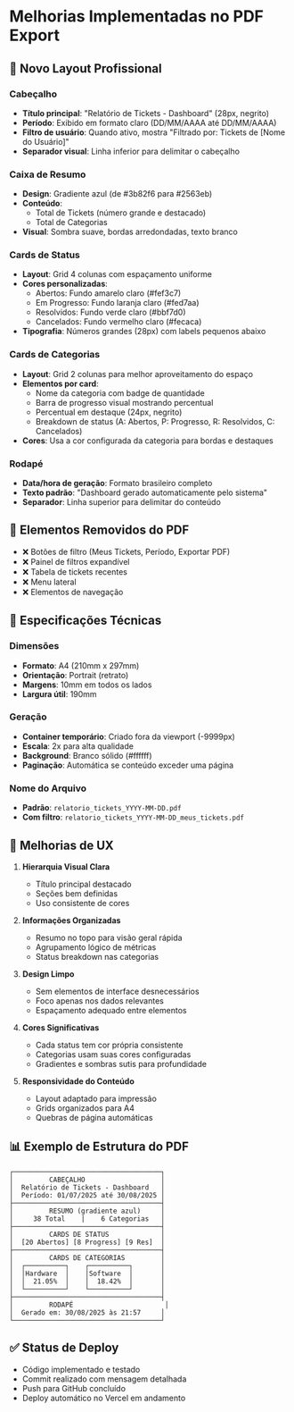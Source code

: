 # Melhorias Implementadas no PDF Export

## 🎨 Novo Layout Profissional

### Cabeçalho
- **Título principal**: "Relatório de Tickets - Dashboard" (28px, negrito)
- **Período**: Exibido em formato claro (DD/MM/AAAA até DD/MM/AAAA)
- **Filtro de usuário**: Quando ativo, mostra "Filtrado por: Tickets de [Nome do Usuário]"
- **Separador visual**: Linha inferior para delimitar o cabeçalho

### Caixa de Resumo
- **Design**: Gradiente azul (de #3b82f6 para #2563eb)
- **Conteúdo**: 
  - Total de Tickets (número grande e destacado)
  - Total de Categorias
- **Visual**: Sombra suave, bordas arredondadas, texto branco

### Cards de Status
- **Layout**: Grid 4 colunas com espaçamento uniforme
- **Cores personalizadas**:
  - Abertos: Fundo amarelo claro (#fef3c7)
  - Em Progresso: Fundo laranja claro (#fed7aa)
  - Resolvidos: Fundo verde claro (#bbf7d0)
  - Cancelados: Fundo vermelho claro (#fecaca)
- **Tipografia**: Números grandes (28px) com labels pequenos abaixo

### Cards de Categorias
- **Layout**: Grid 2 colunas para melhor aproveitamento do espaço
- **Elementos por card**:
  - Nome da categoria com badge de quantidade
  - Barra de progresso visual mostrando percentual
  - Percentual em destaque (24px, negrito)
  - Breakdown de status (A: Abertos, P: Progresso, R: Resolvidos, C: Cancelados)
- **Cores**: Usa a cor configurada da categoria para bordas e destaques

### Rodapé
- **Data/hora de geração**: Formato brasileiro completo
- **Texto padrão**: "Dashboard gerado automaticamente pelo sistema"
- **Separador**: Linha superior para delimitar do conteúdo

## 🚫 Elementos Removidos do PDF
- ❌ Botões de filtro (Meus Tickets, Período, Exportar PDF)
- ❌ Painel de filtros expandível
- ❌ Tabela de tickets recentes
- ❌ Menu lateral
- ❌ Elementos de navegação

## 📐 Especificações Técnicas

### Dimensões
- **Formato**: A4 (210mm x 297mm)
- **Orientação**: Portrait (retrato)
- **Margens**: 10mm em todos os lados
- **Largura útil**: 190mm

### Geração
- **Container temporário**: Criado fora da viewport (-9999px)
- **Escala**: 2x para alta qualidade
- **Background**: Branco sólido (#ffffff)
- **Paginação**: Automática se conteúdo exceder uma página

### Nome do Arquivo
- **Padrão**: `relatorio_tickets_YYYY-MM-DD.pdf`
- **Com filtro**: `relatorio_tickets_YYYY-MM-DD_meus_tickets.pdf`

## 🎯 Melhorias de UX

1. **Hierarquia Visual Clara**
   - Título principal destacado
   - Seções bem definidas
   - Uso consistente de cores

2. **Informações Organizadas**
   - Resumo no topo para visão geral rápida
   - Agrupamento lógico de métricas
   - Status breakdown nas categorias

3. **Design Limpo**
   - Sem elementos de interface desnecessários
   - Foco apenas nos dados relevantes
   - Espaçamento adequado entre elementos

4. **Cores Significativas**
   - Cada status tem cor própria consistente
   - Categorias usam suas cores configuradas
   - Gradientes e sombras sutis para profundidade

5. **Responsividade do Conteúdo**
   - Layout adaptado para impressão
   - Grids organizados para A4
   - Quebras de página automáticas

## 📊 Exemplo de Estrutura do PDF

```
┌─────────────────────────────────────┐
│         CABEÇALHO                   │
│  Relatório de Tickets - Dashboard   │
│  Período: 01/07/2025 até 30/08/2025 │
├─────────────────────────────────────┤
│         RESUMO (gradiente azul)     │
│     38 Total    |    6 Categorias   │
├─────────────────────────────────────┤
│         CARDS DE STATUS             │
│  [20 Abertos] [8 Progress] [9 Res]  │
├─────────────────────────────────────┤
│         CARDS DE CATEGORIAS         │
│  ┌──────────┐    ┌──────────┐       │
│  │Hardware  │    │Software  │       │
│  │  21.05%  │    │  18.42%  │       │
│  └──────────┘    └──────────┘       │
├─────────────────────────────────────┤
│         RODAPÉ                       │
│  Gerado em: 30/08/2025 às 21:57     │
└─────────────────────────────────────┘
```

## ✅ Status de Deploy
- Código implementado e testado
- Commit realizado com mensagem detalhada
- Push para GitHub concluído
- Deploy automático no Vercel em andamento